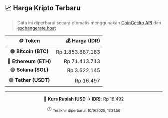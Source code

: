 

<!-- HARGA_KRIPTO -->
## 📈 Harga Kripto Terbaru

> Data ini diperbarui secara otomatis menggunakan [CoinGecko API](https://www.coingecko.com/) dan [exchangerate.host](https://exchangerate.host/)

<div align="center">

| 🪙 Token | 💰 Harga (IDR) |
|:------:|---------------:|
| 🟠 **Bitcoin (BTC)**   | Rp 1.853.887.183 |
| 🔵 **Ethereum (ETH)**  | Rp 71.413.713 |
| 🟣 **Solana (SOL)**    | Rp 3.622.145 |
| 🟢 **Tether (USDT)**   | Rp 16.497 |

---

💱 **Kurs Rupiah (USD → IDR)**: Rp 16.492

🕒 <sub>Terakhir diperbarui: 10/9/2025, 17.31.56</sub>

</div>
<!-- /HARGA_KRIPTO -->